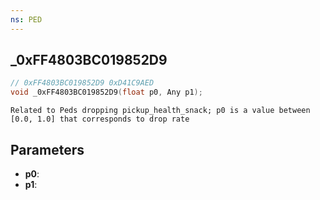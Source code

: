 ```yaml
---
ns: PED
---
```

## _0xFF4803BC019852D9

```c
// 0xFF4803BC019852D9 0xD41C9AED
void _0xFF4803BC019852D9(float p0, Any p1);
```

```
Related to Peds dropping pickup_health_snack; p0 is a value between [0.0, 1.0] that corresponds to drop rate
```

## Parameters
* **p0**: 
* **p1**: 

